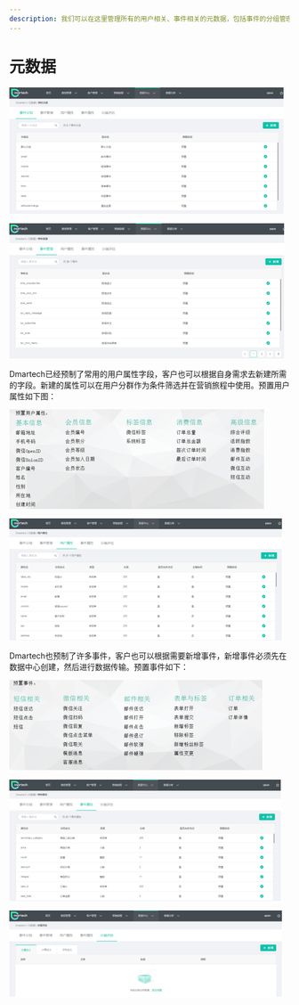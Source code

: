 ```yaml
---
description: 我们可以在这里管理所有的用户相关、事件相关的元数据，包括事件的分组管理、事件管理、用户属性管理、事件属性管理、以及分值评估等。
---
```


# 元数据

![](../../.gitbook/assets/image%20%2836%29.png)

![](../../.gitbook/assets/image%20%28262%29.png)

Dmartech已经预制了常用的用户属性字段，客户也可以根据自身需求去新建所需的字段。新建的属性可以在用户分群作为条件筛选并在营销旅程中使用。预置用户属性如下图：

![](../../.gitbook/assets/image%20%28362%29.png)

![](../../.gitbook/assets/image%20%281%29.png)

Dmartech也预制了许多事件，客户也可以根据需要新增事件，新增事件必须先在数据中心创建，然后进行数据传输。预置事件如下：

![](../../.gitbook/assets/image%20%28281%29.png)

![](../../.gitbook/assets/image%20%28459%29.png)

![](../../.gitbook/assets/image%20%28455%29.png)

